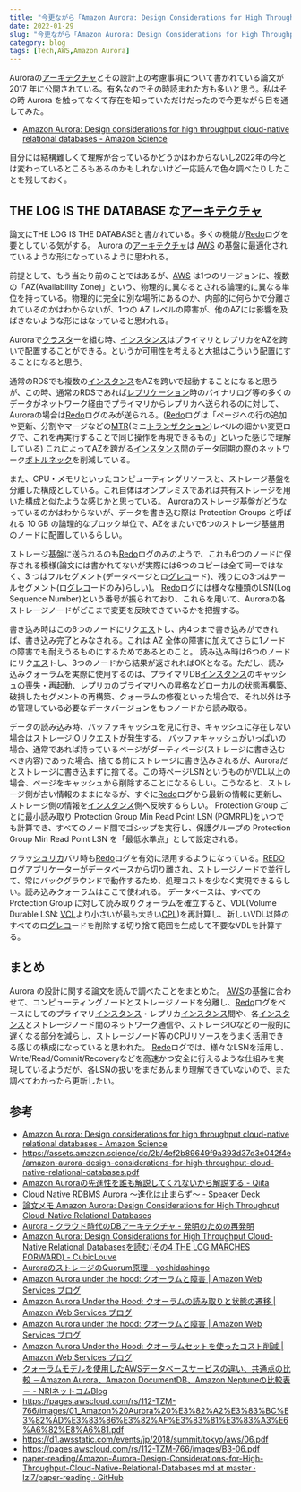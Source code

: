 ```yaml
---
title: "今更ながら「Amazon Aurora: Design Considerations for High Throughput Cloud-Native Relational Databases」 を読んで調べたことのメモ"
date: 2022-01-29
slug: "今更ながら「Amazon Aurora: Design Considerations for High Throughput Cloud-Native Relational Databases」 を読んで調べたことのメモ"
category: blog
tags: [Tech,AWS,Amazon Aurora]
---
```

<p>Auroraの<a class="keyword" href="http://d.hatena.ne.jp/keyword/%A5%A2%A1%BC%A5%AD%A5%C6%A5%AF%A5%C1%A5%E3">アーキテクチャ</a>とその設計上の考慮事項について書かれている論文が 2017 年に公開されている。有名なのでその時読まれた方も多いと思う。私はその時 Aurora を触ってなくて存在を知っていただけだったので今更ながら目を通してみた。</p>

<ul>
<li><a href="https://www.amazon.science/publications/amazon-aurora-design-considerations-for-high-throughput-cloud-native-relational-databases">Amazon Aurora: Design considerations for high throughput cloud-native relational databases - Amazon Science</a></li>
</ul>


<p>自分には結構難しくて理解が合っているかどうかはわからないし2022年の今とは変わっているところもあるのかもしれないけど一応読んで色々調べたりしたことを残しておく。</p>

<h2>THE LOG IS THE DATABASE な<a class="keyword" href="http://d.hatena.ne.jp/keyword/%A5%A2%A1%BC%A5%AD%A5%C6%A5%AF%A5%C1%A5%E3">アーキテクチャ</a></h2>

<p>論文にTHE LOG IS THE DATABASEと書かれている。多くの機能が<a class="keyword" href="http://d.hatena.ne.jp/keyword/Redo">Redo</a>ログを要としている気がする。
Aurora の<a class="keyword" href="http://d.hatena.ne.jp/keyword/%A5%A2%A1%BC%A5%AD%A5%C6%A5%AF%A5%C1%A5%E3">アーキテクチャ</a>は <a class="keyword" href="http://d.hatena.ne.jp/keyword/AWS">AWS</a> の基盤に最適化されているような形になっているように思われる。</p>

<p>前提として、もう当たり前のことではあるが、<a class="keyword" href="http://d.hatena.ne.jp/keyword/AWS">AWS</a> は1つのリージョンに、複数の「AZ(Availability Zone)」という、物理的に異なるとされる論理的に異なる単位を持っている。物理的に完全に別な場所にあるのか、内部的に何らかで分離されているのかはわからないが、1つの AZ レベルの障害が、他のAZには影響を及ばさないような形にはなっていると思われる。</p>

<p>Auroraで<a class="keyword" href="http://d.hatena.ne.jp/keyword/%A5%AF%A5%E9%A5%B9%A5%BF">クラスタ</a>ーを組む時、<a class="keyword" href="http://d.hatena.ne.jp/keyword/%A5%A4%A5%F3%A5%B9%A5%BF%A5%F3%A5%B9">インスタンス</a>はプライマリとレプリカをAZを跨いで配置することができる。というか可用性を考えると大抵はこういう配置にすることになると思う。</p>

<p>通常のRDSでも複数の<a class="keyword" href="http://d.hatena.ne.jp/keyword/%A5%A4%A5%F3%A5%B9%A5%BF%A5%F3%A5%B9">インスタンス</a>をAZを跨いで起動することになると思うが、この時、通常のRDSであれば<a class="keyword" href="http://d.hatena.ne.jp/keyword/%A5%EC%A5%D7%A5%EA%A5%B1%A1%BC%A5%B7%A5%E7%A5%F3">レプリケーション</a>時のバイナリログ等の多くのデータがネットワーク経由でプライマリからレプリカへ送られるのに対して、Auroraの場合は<a class="keyword" href="http://d.hatena.ne.jp/keyword/Redo">Redo</a>ログのみが送られる。(<a class="keyword" href="http://d.hatena.ne.jp/keyword/Redo">Redo</a>ログは「ページへの行の追加や更新、分割やマージなどの<a class="keyword" href="http://d.hatena.ne.jp/keyword/MTR">MTR</a>(ミニ<a class="keyword" href="http://d.hatena.ne.jp/keyword/%A5%C8%A5%E9%A5%F3%A5%B6%A5%AF%A5%B7%A5%E7%A5%F3">トランザクション</a>)レベルの細かい変更ログで、これを再実行することで同じ操作を再現できるもの」といった感じで理解している)
これによってAZを跨がる<a class="keyword" href="http://d.hatena.ne.jp/keyword/%A5%A4%A5%F3%A5%B9%A5%BF%A5%F3%A5%B9">インスタンス</a>間のデータ同期の際のネットワーク<a class="keyword" href="http://d.hatena.ne.jp/keyword/%A5%DC%A5%C8%A5%EB%A5%CD%A5%C3%A5%AF">ボトルネック</a>を削減している。</p>

<p>また、CPU・メモリといったコンピューティングリソースと、ストレージ基盤を分離した構成としている。これ自体はオンプレミスであれば共有ストレージを用いた構成と似たような感じかと思っている。
Auroraのストレージ基盤がどうなっているのかはわからないが、データを書き込む際は Protection Groups と呼ばれる 10 GB の論理的なブロック単位で、AZをまたいで6つのストレージ基盤用のノードに配置しているらしい。</p>

<p>ストレージ基盤に送られるのも<a class="keyword" href="http://d.hatena.ne.jp/keyword/Redo">Redo</a>ログのみのようで、これも6つのノードに保存される模様(論文には書かれてないが実際には6つのコピーは全て同一ではなく、3 つはフルセグメント(データページとロ<a class="keyword" href="http://d.hatena.ne.jp/keyword/%A5%B0%A5%EC%A5%B3">グレコ</a>ード)、残りにの3つはテールセグメント(ロ<a class="keyword" href="http://d.hatena.ne.jp/keyword/%A5%B0%A5%EC%A5%B3">グレコ</a>ードのみ)らしい)。
<a class="keyword" href="http://d.hatena.ne.jp/keyword/Redo">Redo</a>ログには様々な種類のLSN(Log Sequence Number)という番号が振られており、これらを用いて、Auroraの各ストレージノードがどこまで変更を反映できているかを把握する。</p>

<p>書き込み時はこの6つのノードにリク<a class="keyword" href="http://d.hatena.ne.jp/keyword/%A5%A8%A5%B9">エス</a>トし、内4つまで書き込みができれば、書き込み完了とみなされる。これは AZ 全体の障害に加えてさらに1ノードの障害でも耐えうるものにするためであるとのこと。
読み込み時は6つのノードにリク<a class="keyword" href="http://d.hatena.ne.jp/keyword/%A5%A8%A5%B9">エス</a>トし、3つのノードから結果が返されればOKとなる。ただし、読み込みクォーラムを実際に使用するのは、プライマリDB<a class="keyword" href="http://d.hatena.ne.jp/keyword/%A5%A4%A5%F3%A5%B9%A5%BF%A5%F3%A5%B9">インスタンス</a>のキャッシュの喪失・再起動、レプリカのプライマリへの昇格などローカルの状態再構築、破損したセグメントの再構築、クォーラムの修復といった場合で、それ以外は予め管理している必要なデータバージョンをもつノードから読み取る。</p>

<p>データの読み込み時、バッファキャッシュを見に行き、キャッシュに存在しない場合はストレージIOリク<a class="keyword" href="http://d.hatena.ne.jp/keyword/%A5%A8%A5%B9">エス</a>トが発生する。
バッファキャッシュがいっぱいの場合、通常であれば持っているページがダーティページ(ストレージに書き込むべき内容)であった場合、捨てる前にストレージに書き込みされるが、Auroraだとストレージに書き込まずに捨てる。この時ページLSNというものがVDL以上の場合、ページをキャッシュから削除することになるらしい。こうなると、ストレージ側が古い情報のままになるが、すぐに<a class="keyword" href="http://d.hatena.ne.jp/keyword/Redo">Redo</a>ログから最新の情報に更新し、ストレージ側の情報を<a class="keyword" href="http://d.hatena.ne.jp/keyword/%A5%A4%A5%F3%A5%B9%A5%BF%A5%F3%A5%B9">インスタンス</a>側へ反映するらしい。
Protection Group ごとに最小読み取り Protection Group Min Read Point LSN (PGMRPL)をいつでも計算でき、すべてのノード間でゴシップを実行し、保護グループの Protection Group Min Read Point LSN を「最低水準点」として設定される。</p>

<p>クラッ<a class="keyword" href="http://d.hatena.ne.jp/keyword/%A5%B7%A5%E5%A5%EA%A5%AB">シュリカ</a>バリ時も<a class="keyword" href="http://d.hatena.ne.jp/keyword/Redo">Redo</a>ログを有効に活用するようになっている。<a class="keyword" href="http://d.hatena.ne.jp/keyword/REDO">REDO</a>ログアプリケーターがデータベースから切り離され、ストレージノードで並行して、常にバックグラウンドで動作するため、処理コストを少なく実現できるらしい。読み込みクォーラムはここで使われる。
データベースは、すべてのProtection Group に対して読み取りクォーラムを確立すると、VDL(Volume Durable LSN: <a class="keyword" href="http://d.hatena.ne.jp/keyword/VCL">VCL</a>より小さいが最も大きい<a class="keyword" href="http://d.hatena.ne.jp/keyword/CPL">CPL</a>)を再計算し、新しいVDL以降のすべてのロ<a class="keyword" href="http://d.hatena.ne.jp/keyword/%A5%B0%A5%EC%A5%B3">グレコ</a>ードを削除する切り捨て範囲を生成して不要なVDLを計算する。</p>

<h2>まとめ</h2>

<p>Aurora の設計に関する論文を読んで調べたことをまとめた。
<a class="keyword" href="http://d.hatena.ne.jp/keyword/AWS">AWS</a>の基盤に合わせて、コンピューティングノードとストレージノードを分離し、<a class="keyword" href="http://d.hatena.ne.jp/keyword/Redo">Redo</a>ログをベースにしてのプライマリ<a class="keyword" href="http://d.hatena.ne.jp/keyword/%A5%A4%A5%F3%A5%B9%A5%BF%A5%F3%A5%B9">インスタンス</a>・レプリカ<a class="keyword" href="http://d.hatena.ne.jp/keyword/%A5%A4%A5%F3%A5%B9%A5%BF%A5%F3%A5%B9">インスタンス</a>間や、各<a class="keyword" href="http://d.hatena.ne.jp/keyword/%A5%A4%A5%F3%A5%B9%A5%BF%A5%F3%A5%B9">インスタンス</a>とストレージノード間のネットワーク通信や、ストレージIOなどの一般的に遅くなる部分を減らし、ストレージノード等のCPUリソースをうまく活用できる感じの構成になっていると思われた。
<a class="keyword" href="http://d.hatena.ne.jp/keyword/Redo">Redo</a>ログでは、様々なLSNを活用し、Write/Read/Commit/Recoveryなどを高速かつ安全に行えるような仕組みを実現しているようだが、各LSNの扱いをまだあんまり理解できていないので、また調べてわかったら更新したい。</p>

<h2>参考</h2>

<ul>
<li><a href="https://www.amazon.science/publications/amazon-aurora-design-considerations-for-high-throughput-cloud-native-relational-databases">Amazon Aurora: Design considerations for high throughput cloud-native relational databases - Amazon Science</a></li>
<li><a href="https://assets.amazon.science/dc/2b/4ef2b89649f9a393d37d3e042f4e/amazon-aurora-design-considerations-for-high-throughput-cloud-native-relational-databases.pdf">https://assets.amazon.science/dc/2b/4ef2b89649f9a393d37d3e042f4e/amazon-aurora-design-considerations-for-high-throughput-cloud-native-relational-databases.pdf</a></li>
<li><a href="https://qiita.com/kumagi/items/67f9ac0fb4e6f70c056d">Amazon Aurora&#x306E;&#x5148;&#x9032;&#x6027;&#x3092;&#x8AB0;&#x3082;&#x89E3;&#x8AAC;&#x3057;&#x3066;&#x304F;&#x308C;&#x306A;&#x3044;&#x304B;&#x3089;&#x89E3;&#x8AAC;&#x3059;&#x308B; - Qiita</a></li>
<li><a href="https://speakerdeck.com/maroon1st/cloud-native-rdbms-aurora-jin-hua-hazhi-marazu-1?slide=44">Cloud Native RDBMS Aurora &#x301C;&#x9032;&#x5316;&#x306F;&#x6B62;&#x307E;&#x3089;&#x305A;&#x301C; - Speaker Deck</a></li>
<li><a href="https://nryotaro.dev/posts/amazon_aurora/">&#x8AD6;&#x6587;&#x30E1;&#x30E2; Amazon Aurora: Design Considerations for High Throughput Cloud-Native Relational Databases</a></li>
<li><a href="https://mrasu.hatenablog.jp/entry/2019/04/29/143206">Aurora - &#x30AF;&#x30E9;&#x30A6;&#x30C9;&#x6642;&#x4EE3;&#x306E;DB&#x30A2;&#x30FC;&#x30AD;&#x30C6;&#x30AF;&#x30C1;&#x30E3; - &#x767A;&#x660E;&#x306E;&#x305F;&#x3081;&#x306E;&#x518D;&#x767A;&#x660E;</a></li>
<li><a href="https://spring-mt.hatenablog.com/entry/2021/03/15/164956">Amazon Aurora: Design Considerations for High Throughput Cloud-Native Relational Databases&#x3092;&#x8AAD;&#x3080;(&#x305D;&#x306E;4 THE LOG MARCHES FORWARD) - CubicLouve</a></li>
<li><a href="https://yoshidashingo.hatenablog.com/entry/2014/11/26/032121">Aurora&#x306E;&#x30B9;&#x30C8;&#x30EC;&#x30FC;&#x30B8;&#x306E;Quorum&#x539F;&#x7406; - yoshidashingo</a></li>
<li><a href="https://aws.amazon.com/jp/blogs/news/amazon-aurora-under-the-hood-quorum-and-correlated-failure/">Amazon Aurora under the hood: &#x30AF;&#x30AA;&#x30FC;&#x30E9;&#x30E0;&#x3068;&#x969C;&#x5BB3; | Amazon Web Services &#x30D6;&#x30ED;&#x30B0;</a></li>
<li><a href="https://aws.amazon.com/jp/blogs/news/amazon-aurora-under-the-hood-quorum-reads-and-mutating-state/">Amazon Aurora Under the Hood: &#x30AF;&#x30AA;&#x30FC;&#x30E9;&#x30E0;&#x306E;&#x8AAD;&#x307F;&#x53D6;&#x308A;&#x3068;&#x72B6;&#x614B;&#x306E;&#x9077;&#x79FB; | Amazon Web Services &#x30D6;&#x30ED;&#x30B0;</a></li>
<li><a href="https://aws.amazon.com/jp/blogs/news/amazon-aurora-under-the-hood-quorum-and-correlated-failure/">Amazon Aurora under the hood: &#x30AF;&#x30AA;&#x30FC;&#x30E9;&#x30E0;&#x3068;&#x969C;&#x5BB3; | Amazon Web Services &#x30D6;&#x30ED;&#x30B0;</a></li>
<li><a href="https://aws.amazon.com/jp/blogs/news/amazon-aurora-under-the-hood-reducing-costs-using-quorum-sets/">Amazon Aurora Under the Hood: &#x30AF;&#x30AA;&#x30FC;&#x30E9;&#x30E0;&#x30BB;&#x30C3;&#x30C8;&#x3092;&#x4F7F;&#x3063;&#x305F;&#x30B3;&#x30B9;&#x30C8;&#x524A;&#x6E1B; | Amazon Web Services &#x30D6;&#x30ED;&#x30B0;</a></li>
<li><a href="https://tech.nri-net.com/entry/comparison_of_aws_quorum_model_databases">&#x30AF;&#x30A9;&#x30FC;&#x30E9;&#x30E0;&#x30E2;&#x30C7;&#x30EB;&#x3092;&#x4F7F;&#x7528;&#x3057;&#x305F;AWS&#x30C7;&#x30FC;&#x30BF;&#x30D9;&#x30FC;&#x30B9;&#x30B5;&#x30FC;&#x30D3;&#x30B9;&#x306E;&#x9055;&#x3044;&#x3001;&#x5171;&#x901A;&#x70B9;&#x306E;&#x6BD4;&#x8F03; &#xFF0D;Amazon Aurora&#x3001;Amazon DocumentDB&#x3001;Amazon Neptune&#x306E;&#x6BD4;&#x8F03;&#x8868; &#xFF0D; - NRI&#x30CD;&#x30C3;&#x30C8;&#x30B3;&#x30E0;Blog</a></li>
<li><a href="https://pages.awscloud.com/rs/112-TZM-766/images/01_Amazon%20Aurora%20%E3%82%A2%E3%83%BC%E3%82%AD%E3%83%86%E3%82%AF%E3%83%81%E3%83%A3%E6%A6%82%E8%A6%81.pdf">https://pages.awscloud.com/rs/112-TZM-766/images/01_Amazon%20Aurora%20%E3%82%A2%E3%83%BC%E3%82%AD%E3%83%86%E3%82%AF%E3%83%81%E3%83%A3%E6%A6%82%E8%A6%81.pdf</a></li>
<li><a href="https://d1.awsstatic.com/events/jp/2018/summit/tokyo/aws/06.pdf">https://d1.awsstatic.com/events/jp/2018/summit/tokyo/aws/06.pdf</a></li>
<li><a href="https://pages.awscloud.com/rs/112-TZM-766/images/B3-06.pdf">https://pages.awscloud.com/rs/112-TZM-766/images/B3-06.pdf</a></li>
<li><a href="https://github.com/lzl7/paper-reading/blob/master/database/Amazon-Aurora-Design-Considerations-for-High-Throughput-Cloud-Native-Relational-Databases.md">paper-reading/Amazon-Aurora-Design-Considerations-for-High-Throughput-Cloud-Native-Relational-Databases.md at master &middot; lzl7/paper-reading &middot; GitHub</a></li>
</ul>



